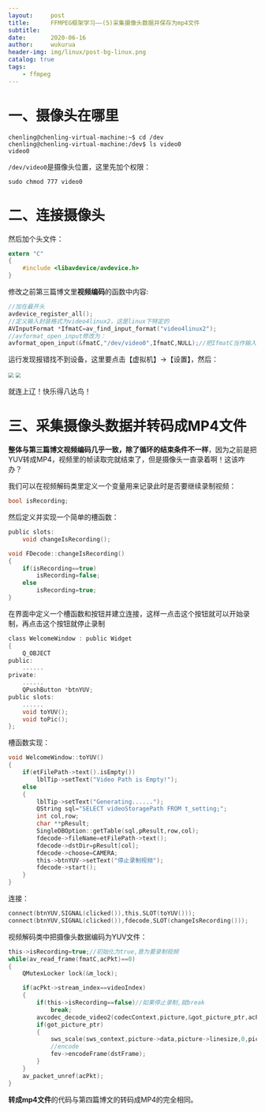 ```yaml
---
layout:     post
title:      FFMPEG框架学习——(5)采集摄像头数据并保存为mp4文件
subtitle:   
date:       2020-06-16
author:     wukurua
header-img: img/linux/post-bg-linux.png
catalog: true
tags:
    - ffmpeg
---
```


# 一、摄像头在哪里 #

```shell
chenling@chenling-virtual-machine:~$ cd /dev
chenling@chenling-virtual-machine:/dev$ ls video0
video0
```

`/dev/video0`是摄像头位置，这里先加个权限：

```shell
sudo chmod 777 video0
```

# 二、连接摄像头

然后加个头文件：

```c
extern "C"
{
    #include <libavdevice/avdevice.h>
}
```

修改之前第三篇博文里**视频编码**的函数中内容:

```c
//加在最开头
avdevice_register_all();
//定义输入封装格式为video4linux2，这是linux下特定的
AVInputFormat *IfmatC=av_find_input_format("video4linux2");
//avformat_open_input修改为：
avformat_open_input(&fmatC,"/dev/video0",IfmatC,NULL);//把IfmatC当作输入封装格式
```

运行发现报错找不到设备，这里要点击【虚拟机】->【设置】，然后：

<img src="https://cdn.jsdelivr.net/gh/wukurua/cloudimg@master/img/QQ图片20200614143936.png" style="zoom:67%;" />

<img src="https://cdn.jsdelivr.net/gh/wukurua/cloudimg@master/img/QQ图片20200614144426.png" style="zoom:67%;" />

就连上辽！快乐得八达鸟！

# 三、采集摄像头数据并转码成MP4文件

**整体与第三篇博文视频编码几乎一致，除了循环的结束条件不一样**，因为之前是把YUV转成MP4，视频里的帧读取完就结束了，但是摄像头一直录着啊！这该咋办？

我们可以在视频解码类里定义一个变量用来记录此时是否要继续录制视频：

```c
bool isRecording;
```

然后定义并实现一个简单的槽函数：

```c
public slots:
    void changeIsRecording();
```

```c
void FDecode::changeIsRecording()
{
    if(isRecording==true)
        isRecording=false;
    else
        isRecording=true;
}
```

在界面中定义一个槽函数和按钮并建立连接，这样一点击这个按钮就可以开始录制，再点击这个按钮就停止录制

```c
class WelcomeWindow : public Widget
{
    Q_OBJECT
public:
    ......
private:
    ......
    QPushButton *btnYUV;
public slots:
    ......
    void toYUV();
    void toPic();
};
```

槽函数实现：

```c
void WelcomeWindow::toYUV()
{
    if(etFilePath->text().isEmpty())
        lblTip->setText("Video Path is Empty!");
    else
    {
        lblTip->setText("Generating......");
        QString sql="SELECT videoStoragePath FROM t_setting;";
        int col,row;
        char **pResult;
        SingleDBOption::getTable(sql,pResult,row,col);
        fdecode->fileName=etFilePath->text();
        fdecode->dstDir=pResult[col];
        fdecode->choose=CAMERA;
        this->btnYUV->setText("停止录制视频");
        fdecode->start();
    }
}
```

连接：

```c
connect(btnYUV,SIGNAL(clicked()),this,SLOT(toYUV()));
connect(btnYUV,SIGNAL(clicked()),fdecode,SLOT(changeIsRecording()));
```

视频解码类中把摄像头数据编码为YUV文件：

```c
this->isRecording=true;//初始化为true,意为要录制视频
while(av_read_frame(fmatC,acPkt)==0)
{
	QMutexLocker lock(&m_lock);

	if(acPkt->stream_index==videoIndex)
	{
		if(this->isRecording==false)//如果停止录制,就break
			break;
		avcodec_decode_video2(codecContext,picture,&got_picture_ptr,acPkt);
        if(got_picture_ptr)
        {
        	sws_scale(sws_context,picture->data,picture->linesize,0,picture->height,dstFrame->data,dstFrame->linesize);
        	//encode
        	fev->encodeFrame(dstFrame);
        }
	}
	av_packet_unref(acPkt);
}
```

**转成mp4文件**的代码与第四篇博文的转码成MP4的完全相同。

